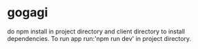 # gogagi
do npm install in project directory and client directory to install dependencies.
To run app run:'npm run dev' in project directory.